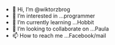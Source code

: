 - 👋 Hi, I’m @wiktorzbrog
- 👀 I’m interested in ...programmer
- 🌱 I’m currently learning ...Hobbit
- 💞️ I’m looking to collaborate on ...Paula
- 📫 How to reach me ...Facebook/mail

<!---
wiktorzbrog/wiktorzbrog is a ✨ special ✨ repository because its `README.md` (this file) appears on your GitHub profile.
You can click the Preview link to take a look at your changes.
--->
